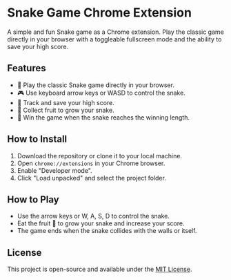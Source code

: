 # Snake Game Chrome Extension

A simple and fun Snake game as a Chrome extension. Play the classic game directly in your browser with a toggleable fullscreen mode and the ability to save your high score.

## Features

- 🐍 Play the classic Snake game directly in your browser.
- 🎮 Use keyboard arrow keys or WASD to control the snake.
- 🥇 Track and save your high score.
- 🍎 Collect fruit to grow your snake.
- 🎉 Win the game when the snake reaches the winning length.

## How to Install

1. Download the repository or clone it to your local machine.
2. Open `chrome://extensions` in your Chrome browser.
3. Enable "Developer mode".
4. Click "Load unpacked" and select the project folder.

## How to Play

- Use the arrow keys or W, A, S, D to control the snake.
- Eat the fruit 🍎 to grow your snake and increase your score.
- The game ends when the snake collides with the walls or itself.

## License

This project is open-source and available under the [MIT License](LICENSE).
